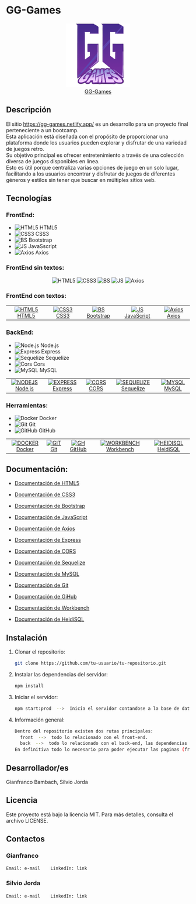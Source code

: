 # GG-Games

<p align="center">
  <a href="https://gg-games.netlify.app/" target="_blank">
    <img src="https://github.com/Proyecto-CaC-nodeJS/Proyecto-nodeJS/blob/main/front/src/logogg.png" alt="Logo" width="175" height="175">
    <br> GG-Games 
  </a>
</p>

## Descripción
  El sitio https://gg-games.netlify.app/ es un desarrollo para un proyecto final perteneciente a un bootcamp.<br>
  Esta aplicación está diseñada con el propósito de proporcionar una plataforma donde los usuarios pueden explorar y disfrutar de una variedad de juegos retro.<br>
  Su objetivo principal es ofrecer entretenimiento a través de una colección diversa de juegos disponibles en línea.<br>
  Esto es útil porque centraliza varias opciones de juego en un solo lugar, facilitando a los usuarios encontrar y disfrutar de juegos de diferentes géneros y estilos
  sin tener que buscar en múltiples sitios web.

## Tecnologías
### FrontEnd:
  - <img src="https://cdn.jsdelivr.net/gh/devicons/devicon/icons/html5/html5-original.svg" alt="HTML5" width="25" height="25"/> HTML5 
  - <img src="https://cdn.jsdelivr.net/gh/devicons/devicon/icons/css3/css3-original.svg" alt="CSS3" width="25" height="25"/> CSS3
  - <img src="https://cdn.jsdelivr.net/gh/devicons/devicon/icons/bootstrap/bootstrap-original.svg" alt="BS" width="25" height="25"/> Bootstrap 
  - <img src="https://cdn.jsdelivr.net/gh/devicons/devicon/icons/javascript/javascript-original.svg" alt="JS" width="25" height="25"/> JavaSscript
  - <img src="https://cdn.jsdelivr.net/gh/devicons/devicon//icons/axios/axios-plain-wordmark.svg" alt="Axios" width="25" height="25"/> Axios

### FrontEnd sin textos:
<p align="center" width="100%">
  <img width="20%" src="https://cdn.jsdelivr.net/gh/devicons/devicon/icons/html5/html5-original.svg" alt="HTML5" width="20" height="20"/>
  <img width="20%" src="https://cdn.jsdelivr.net/gh/devicons/devicon/icons/css3/css3-original.svg" alt="CSS3" width="20" height="20"/>
  <img width="20%" src="https://cdn.jsdelivr.net/gh/devicons/devicon/icons/bootstrap/bootstrap-original.svg" alt="BS" width="20" height="20"/>
  <img width="20%" src="https://cdn.jsdelivr.net/gh/devicons/devicon/icons/javascript/javascript-original.svg" alt="JS" width="20" height="20"/>
  <img width="20%" src="https://cdn.jsdelivr.net/gh/devicons/devicon//icons/axios/axios-plain-wordmark.svg" alt="Axios" width="20" height="20"/>
</p>

### FrontEnd con textos:
<table align="center">
  <tr width="100%">
    <td align="center">
      <a href="https://developer.mozilla.org/en-US/docs/Glossary/HTML5" target="_blank"><img src="https://cdn.jsdelivr.net/gh/devicons/devicon/icons/html5/html5-original.svg" alt="HTML5" width="200" height="200"> HTML5 </a>
    </td>
    <td align="center">
      <a href="https://developer.mozilla.org/en-US/docs/Web/CSS" target="_blank"><img src="https://cdn.jsdelivr.net/gh/devicons/devicon/icons/css3/css3-original.svg" alt="CSS3" width="200" height="200"> CSS3 </a>
    </td>
    <td align="center">
      <a href="https://getbootstrap.com/" target="_blank"><img src="https://cdn.jsdelivr.net/gh/devicons/devicon/icons/bootstrap/bootstrap-original.svg" alt="BS" width="200" height="200"> Bootstrap </a>
    </td>
    <td align="center">
      <a href="https://developer.mozilla.org/en-US/docs/Web/JavaScript" target="_blank"><img src="https://cdn.jsdelivr.net/gh/devicons/devicon/icons/javascript/javascript-original.svg" alt="JS" width="200" height="200"> JavaScript </a>
    </td>
    <td align="center">
      <a href="https://axios-http.com/es/docs/intro" target="_blank"><img src="https://cdn.jsdelivr.net/gh/devicons/devicon//icons/axios/axios-plain-wordmark.svg" alt="Axios" width="200" height="200"> Axios </a>
    </td>
  </tr>
</table>

### BackEnd:
  - <img src="https://cdn.jsdelivr.net/gh/devicons/devicon/icons/nodejs/nodejs-original.svg" alt="Node.js" width="40" height="40"/> Node.js 
  - <img src="https://cdn.jsdelivr.net/gh/devicons/devicon/icons/express/express-original.svg" alt="Express" width="40" height="40"/> Express
  - <img src="https://cdn.jsdelivr.net/gh/devicons/devicon/icons/sequelize/sequelize-original.svg" alt="Sequelize" width="40" height="40"/> Sequelize
  - <img src="https://img.icons8.com/ios-filled/452/security-checked.png" alt="Cors" width="40" height="40"/> Cors
  - <img src="https://cdn.jsdelivr.net/gh/devicons/devicon/icons/mysql/mysql-original.svg" alt="MySQL" width="40" height="40"/> MySQL

<table align="center">
  <tr width="100%">
    <td align="center">
      <a href="" target="_blank"><img src="https://cdn.jsdelivr.net/gh/devicons/devicon/icons/nodejs/nodejs-original.svg" alt="NODEJS" width="200" height="200"> Node.js </a>
    </td>
    <td align="center">
      <a href="https://expressjs.com/" target="_blank"><img src="https://cdn.jsdelivr.net/gh/devicons/devicon/icons/express/express-original.svg" alt="EXPRESS" width="200" height="200"> Express </a>
    </td>
    <td align="center">
      <a href="https://developer.mozilla.org/en-US/docs/Web/HTTP/CORS" target="_blank"><img src="https://img.icons8.com/ios-filled/452/security-checked.png" alt="CORS" width="200" height="200"> CORS </a>
    </td>
    <td align="center">
      <a href="https://sequelize.org/" target="_blank"><img src="https://cdn.jsdelivr.net/gh/devicons/devicon/icons/sequelize/sequelize-original.svg" alt="SEQUELIZE" width="200" height="200"> Sequelize </a>
    </td>
    <td align="center">
      <a href="https://dev.mysql.com/" target="_blank"><img src="https://cdn.jsdelivr.net/gh/devicons/devicon/icons/mysql/mysql-original.svg" alt="MYSQL" width="200" height="200"> MySQL </a>
    </td>
  </tr>
</table>

### Herramientas:
  - <img src="https://cdn.jsdelivr.net/gh/devicons/devicon/icons/docker/docker-original.svg" alt="Docker" width="40" height="40"/> Docker
  - <img src="https://cdn.jsdelivr.net/gh/devicons/devicon/icons/git/git-original.svg" alt="Git" width="40" height="40"/> Git
  - <img src="https://cdn.jsdelivr.net/gh/devicons/devicon/icons/github/github-original.svg" alt="GitHub" width="40" height="40"/> GitHub

<table align="center">
  <tr width="100%">
    <td align="center">
      <a href="" target="_blank"><img src="https://cdn.jsdelivr.net/gh/devicons/devicon/icons/docker/docker-original.svg" alt="DOCKER" width="200" height="200"> Docker </a>
    </td>
    <td align="center">
      <a href="https://git-scm.com/" target="_blank"><img src="https://cdn.jsdelivr.net/gh/devicons/devicon/icons/git/git-original.svg" alt="GIT" width="200" height="200"> Git </a>
    </td>
    <td align="center">
      <a href="https://github.com/" target="_blank"><img src="https://cdn.jsdelivr.net/gh/devicons/devicon/icons/github/github-original.svg" alt="GH" width="200" height="200"> GitHub </a>
    </td>
    <td align="center">
      <a href="https://www.mysql.com/products/workbench/" target="_blank"><img src="https://cdn.jsdelivr.net/gh/devicons/devicon/icons/mysql/mysql-original-wordmark.svg" alt="WORKBENCH" width="200" height="200"> Workbench </a>
    </td>
    <td align="center">
      <a href="https://www.heidisql.com/" target="_blank"><img src="https://heidisql.com/images/logo.png" alt="HEIDISQL" width="200" height="200"> HeidiSQL </a>
    </td>
  </tr>
</table>

## Documentación:

- <a href="https://developer.mozilla.org/en-US/docs/Glossary/HTML5" target="_blank"> Documentación de HTML5 </a>

- <a href="https://developer.mozilla.org/en-US/docs/Web/CSS" target="_blank"> Documentación de CSS3 </a>
   
- <a href="https://getbootstrap.com/docs/5.3/getting-started/introduction/" target="_blank"> Documentación de Bootstrap </a>
   
- <a href="https://developer.mozilla.org/en-US/docs/Web/JavaScript" target="_blank"> Documentación de JavaScript </a>
   
- <a href="https://axios-http.com/docs/intro" target="_blank"> Documentación de Axios </a>

- <a href="https://expressjs.com/" target="_blank"> Documentación de Express </a>

- <a href="https://developer.mozilla.org/en-US/docs/Web/HTTP/CORS" target="_blank"> Documentación de CORS </a>

- <a href="https://sequelize.org/docs/v6/" target="_blank"> Documentación de Sequelize </a>
   
- <a href="https://dev.mysql.com/doc/" target="_blank"> Documentación de MySQL </a>
   
- <a href="https://git-scm.com/doc" target="_blank"> Documentación de Git </a>
   
- <a href="https://docs.github.com/en" target="_blank"> Documentación de GiHub </a>
  
- <a href="" target="_blank"> Documentación de Workbench </a>

- <a href="" target="_blank"> Documentación de HeidiSQL </a>

## Instalación

1. Clonar el repositorio:
   ```bash
   git clone https://github.com/tu-usuario/tu-repositorio.git
   ```   
2. Instalar las dependencias del servidor:
   ```bash
   npm install
   ```
3. Iniciar el servidor:
   ```bash
   npm start:prod  -->  Inicia el servidor contandose a la base de datos de produccion.
   ```
4. Información general:
   ```bash
   Dentro del repositorio existen dos rutas principales:
     front  -->  todo lo relacionado con el front-end.
     back  -->  todo lo relacionado con el back-end, las dependencias de componentes, las conexiones, los scripts, etc..
   En definitiva todo lo necesario para poder ejecutar las paginas (frontend) y su base de datos (back-end). 
   ```


## Desarrollador/es
Gianfranco Bambach, Silvio Jorda

## Licencia
Este proyecto está bajo la licencia MIT. Para más detalles, consulta el archivo LICENSE.

## Contactos
  ### Gianfranco
    Email: e-mail    LinkedIn: link

  ### Silvio Jorda
    Email: e-mail    LinkedIn: link

